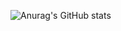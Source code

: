 ![Anurag's GitHub stats](https://github-readme-stats.vercel.app/api?username=shrairo&show_icons=true&theme=radical)
<!---
shrairo/shrairo is a ✨ special ✨ repository because its `README.md` (this file) appears on your GitHub profile.
You can click the Preview link to take a look at your changes.
--->
